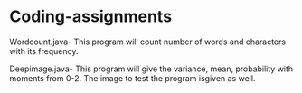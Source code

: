 # Coding-assignments
Wordcount.java-
     This program will count number of words and characters with its frequency.

Deepimage.java-
     This program will give the variance, mean, probability with moments from 0-2. The image to test the program isgiven as well.
